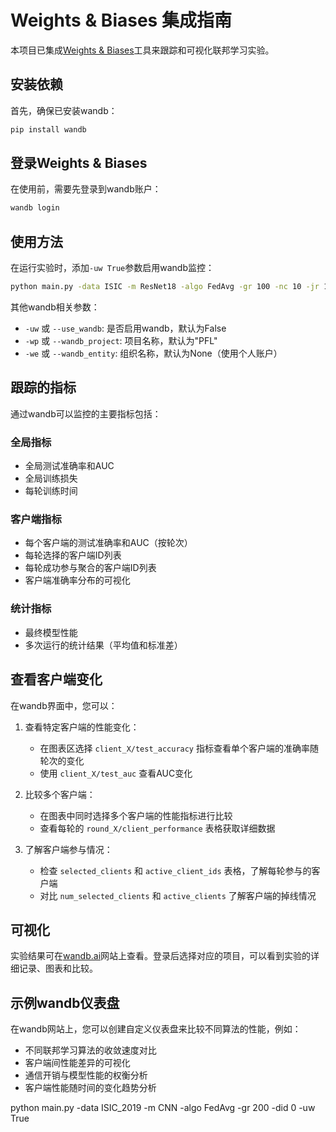 # Weights & Biases 集成指南

本项目已集成[Weights & Biases](https://wandb.ai/)工具来跟踪和可视化联邦学习实验。

## 安装依赖

首先，确保已安装wandb：

```bash
pip install wandb
```

## 登录Weights & Biases

在使用前，需要先登录到wandb账户：

```bash
wandb login
```

## 使用方法

在运行实验时，添加`-uw True`参数启用wandb监控：

```bash
python main.py -data ISIC -m ResNet18 -algo FedAvg -gr 100 -nc 10 -jr 1.0 -uw True
```

其他wandb相关参数：

- `-uw` 或 `--use_wandb`: 是否启用wandb，默认为False
- `-wp` 或 `--wandb_project`: 项目名称，默认为"PFL"
- `-we` 或 `--wandb_entity`: 组织名称，默认为None（使用个人账户）

## 跟踪的指标

通过wandb可以监控的主要指标包括：

### 全局指标
- 全局测试准确率和AUC
- 全局训练损失
- 每轮训练时间

### 客户端指标
- 每个客户端的测试准确率和AUC（按轮次）
- 每轮选择的客户端ID列表
- 每轮成功参与聚合的客户端ID列表 
- 客户端准确率分布的可视化

### 统计指标
- 最终模型性能
- 多次运行的统计结果（平均值和标准差）

## 查看客户端变化

在wandb界面中，您可以：

1. 查看特定客户端的性能变化：
   - 在图表区选择 `client_X/test_accuracy` 指标查看单个客户端的准确率随轮次的变化
   - 使用 `client_X/test_auc` 查看AUC变化

2. 比较多个客户端：
   - 在图表中同时选择多个客户端的性能指标进行比较
   - 查看每轮的 `round_X/client_performance` 表格获取详细数据

3. 了解客户端参与情况：
   - 检查 `selected_clients` 和 `active_client_ids` 表格，了解每轮参与的客户端
   - 对比 `num_selected_clients` 和 `active_clients` 了解客户端的掉线情况

## 可视化

实验结果可在[wandb.ai](https://wandb.ai)网站上查看。登录后选择对应的项目，可以看到实验的详细记录、图表和比较。

## 示例wandb仪表盘

在wandb网站上，您可以创建自定义仪表盘来比较不同算法的性能，例如：

- 不同联邦学习算法的收敛速度对比
- 客户端间性能差异的可视化
- 通信开销与模型性能的权衡分析
- 客户端性能随时间的变化趋势分析

python main.py -data ISIC_2019 -m CNN -algo FedAvg -gr 200 -did 0 -uw True